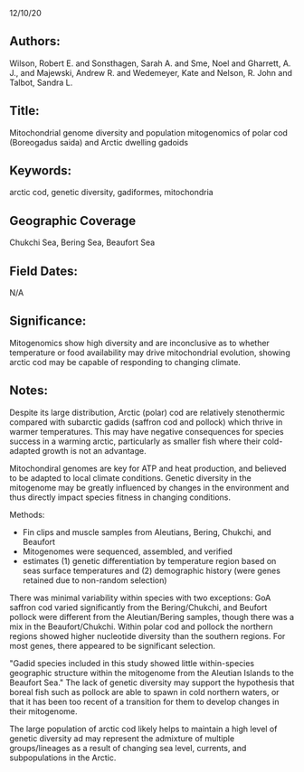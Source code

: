 12/10/20
## Authors:
Wilson, Robert E. and Sonsthagen, Sarah A. and Sme, Noel and Gharrett, A. J., and Majewski, Andrew R. and Wedemeyer, Kate and Nelson, R. John and Talbot, Sandra L.
## Title:
Mitochondrial genome diversity and population mitogenomics of polar cod (Boreogadus saida) and Arctic dwelling gadoids
## Keywords:
arctic cod, genetic diversity, gadiformes, mitochondria
## Geographic Coverage
Chukchi Sea, Bering Sea, Beaufort Sea
## Field Dates:
N/A
## Significance:
Mitogenomics show high diversity and are inconclusive as to whether temperature or food availability may drive mitochondrial evolution, showing arctic cod may be capable of responding to changing climate.

## Notes:
Despite its large distribution, Arctic (polar) cod are relatively stenothermic compared with subarctic gadids (saffron cod and pollock) which thrive in warmer temperatures.  This may have negative consequences for species success in a warming arctic, particularly as smaller fish where their cold-adapted growth is not an advantage.

Mitochondiral genomes are key for ATP and heat production, and believed to be adapted to local climate conditions. Genetic diversity in the mitogenome may be greatly influenced by changes in the environment and thus directly impact species fitness in changing conditions.

Methods:
- Fin clips and muscle samples from Aleutians, Bering, Chukchi, and Beaufort
- Mitogenomes were sequenced, assembled, and verified
- estimates (1) genetic differentiation by temperature region based on seas surface temperatures and (2) demographic history (were genes retained due to non-random selection)

There was minimal variability within species with two exceptions: GoA saffron cod varied significantly from the Bering/Chukchi, and Beufort pollock were different from the Aleutian/Bering samples, though there was a mix in the Beaufort/Chukchi. Within polar cod and pollock the northern regions showed higher nucleotide diversity than the southern regions. For most genes, there appeared to be significant selection.

"Gadid species included in this study showed little within-species geographic structure within the mitogenome from the Aleutian Islands to the Beaufort Sea." The lack of genetic diversity may support the hypothesis that boreal fish such as pollock are able to spawn in cold northern waters, or that it has been too recent of a transition for them to develop changes in their mitogenome.

The large population of arctic cod likely helps to maintain a high level of genetic diversity ad may represent the admixture of multiple groups/lineages as a result of changing sea level, currents, and subpopulations in the Arctic.

